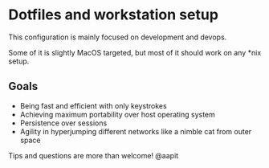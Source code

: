 # Dotfiles and workstation setup
This configuration is mainly focused on development and devops.

Some of it is slightly MacOS targeted, but most of it should work on any *nix setup.


## Goals
- Being fast and efficient with only keystrokes
- Achieving maximum portability over host operating system
- Persistence over sessions
- Agility in hyperjumping different networks like a nimble cat from outer space


Tips and questions are more than welcome!
@aapit
